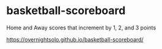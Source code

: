 # basketball-scoreboard

Home and Away scores that increment by 1, 2, and 3 points

https://overnightsolo.github.io/basketball-scoreboard/
